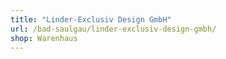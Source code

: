 ```yaml
---
title: "Linder-Exclusiv Design GmbH"
url: /bad-saulgau/linder-exclusiv-design-gmbh/
shop: Warenhaus
---
```

